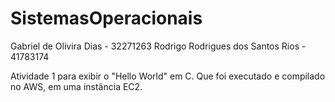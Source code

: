 # SistemasOperacionais

Gabriel de Olivira Dias - 32271263
Rodrigo Rodrigues dos Santos Rios - 41783174

Atividade 1 para exibir o "Hello World" em C. Que foi executado e compilado no AWS, em uma instância EC2.
